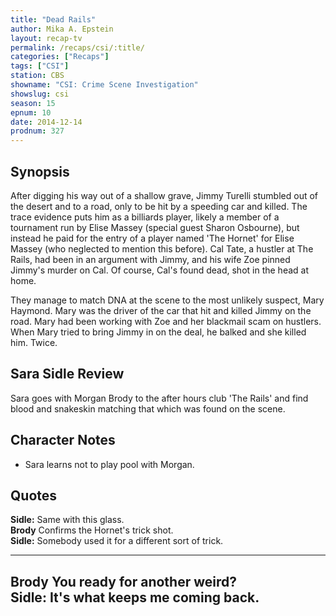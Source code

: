 ```yaml
---
title: "Dead Rails"
author: Mika A. Epstein
layout: recap-tv
permalink: /recaps/csi/:title/
categories: ["Recaps"]
tags: ["CSI"]
station: CBS
showname: "CSI: Crime Scene Investigation"
showslug: csi
season: 15  
epnum: 10  
date: 2014-12-14
prodnum: 327  
---
```


## Synopsis

After digging his way out of a shallow grave, Jimmy Turelli stumbled out of the desert and to a road, only to be hit by a speeding car and killed. The trace evidence puts him as a billiards player, likely a member of a tournament run by Elise Massey (special guest Sharon Osbourne), but instead he paid for the entry of a player named 'The Hornet' for Elise Massey (who neglected to mention this before). Cal Tate, a hustler at The Rails, had been in an argument with Jimmy, and his wife Zoe pinned Jimmy's murder on Cal. Of course, Cal's found dead, shot in the head at home.

They manage to match DNA at the scene to the most unlikely suspect, Mary Haymond. Mary was the driver of the car that hit and killed Jimmy on the road. Mary had been working with Zoe and her blackmail scam on hustlers. When Mary tried to bring Jimmy in on the deal, he balked and she killed him. Twice.

## Sara Sidle Review

Sara goes with Morgan Brody to the after hours club 'The Rails' and find blood and snakeskin matching that which was found on the scene.

## Character Notes

* Sara learns not to play pool with Morgan.

## Quotes

**Sidle:** Same with this glass.  
**Brody** Confirms the Hornet's trick shot.  
**Sidle:** Somebody used it for a different sort of trick.  

* * *

**Brody** You ready for another weird?  
**Sidle:** It's what keeps me coming back.  
---

